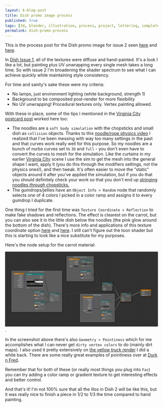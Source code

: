 ```yaml
---
layout: 6-blog-post
title: Dish promo image process 
published: true
tags: [3d, blender, illustration, process, project, lettering, completed]
permalink: dish-promo-process
---
```

This is the process post for the Dish promo image for issue 2 seen [here](/dish-issue-2-call) and [here](dish-issue-2-promo). 

In [Dish Issue 1](/dish/), all of the textures were diffuse and hand-painted. It's a look I like a lot, but painting plus UV unwrapping every single mesh takes a long time. So with issue 2 I'm broadening the shader spectrum to see what I can achieve quickly while maintaining style consistency. 

For time and sanity's sake these were my criteria:

* No lamps, just environment lighting (white background, strength 1) 
* Background to be composited post-render for more flexibility 
* No UV unwrapping! Procedural textures only. Vertex painting allowed. 

With these in place, some of the tips I mentioned in the [Virginia City postcard post](/virginia-city-postcard) worked here too: 

* The noodles are a `soft body simulation` with the chopsticks and small dish as `collision` objects. Thanks to this [noodle/rope physics video](//www.youtube.com/watch?v=Lg7jxAMs60Q) I realized that I've been messing with way too many settings in the past and that curves work really well for this purpose. So my noodles are a bunch of nurbs curves set to `3D` and `full` - you don't even have to convert the curves to mesh for the simulation. Like the curtains in my earlier [Virginia City](/virginia-city-postcard/) scene I use the sim to get the mesh into the general shape I want, apply it (you do this through the modifiers settings, not the physics ones!), and then tweak. It's often easier to move the "static" objects around it after you've applied the simulation, but if you do that you should definitely check your work so that you don't end up [stringing noodles *through* chopsticks.](https://www.instagram.com/p/_aqyr2Pm91) 
* The gumdrops/jellies have an `Object Info > Random` node that randomly selects one of 4 colors I picked in a color ramp and assigns it to every gumdrop I duplicate. 

One thing I tried for the first time was `Texture Coordinate > Reflection` to make fake shadows and reflections. The effect is clearest on the carrot, but you can also see it in the little dish below the noodles (the pink glow around the bottom of the dish). There's more info and applications of this texture coordinate option [here](http://www.blenderguru.com/articles/cycles-input-encyclopedia/) and [here](http://blender.stackexchange.com/questions/2030/fake-reflections-in-cycles). I still can't figure out the toon shader but this is starting to look like a nice substitute for my purposes.

Here's the node setup for the carrot material: 

![Blender cycles node setup for carrot](/images/blog/carrot-nodes.png). 

In the screenshot above there's also `Geometry > Pointiness` which for me accomplishes what I can never get `dirty vertex colors` to do (mainly dirt maps). I also used it pretty extensively on [the yellow truck render](/yellow-truck/) I did a while back. There are some really great examples of pointiness over at [Durk n Fred](http://durknfred.blogspot.com/2015/02/new-cycles-pointiness-attribute.html). 

Remember that for both of these (or really most things you plug into `Fac`) you can try adding a color ramp or gradient texture to get interesting effects and better control. 

And that's it! I'm not 100% sure that all the illos in Dish 2 will be like this, but it was really nice to finish a piece in 1/2 to 1/3 the time compared to hand painting. 






